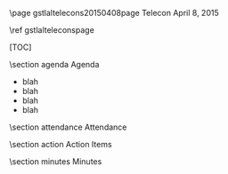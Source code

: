 \page gstlaltelecons20150408page Telecon April 8, 2015

\ref gstlalteleconspage

[TOC]

\section agenda Agenda

 - blah
  - blah
 - blah
 - blah

\section attendance Attendance

\section action Action Items

\section minutes Minutes


